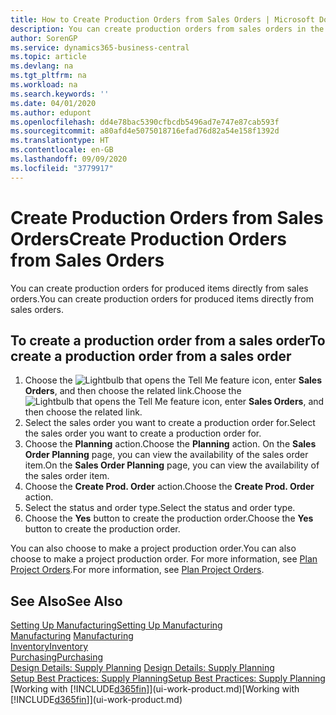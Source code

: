 ```yaml
---
title: How to Create Production Orders from Sales Orders | Microsoft Docs
description: You can create production orders from sales orders in the Sales & Marketing department.
author: SorenGP
ms.service: dynamics365-business-central
ms.topic: article
ms.devlang: na
ms.tgt_pltfrm: na
ms.workload: na
ms.search.keywords: ''
ms.date: 04/01/2020
ms.author: edupont
ms.openlocfilehash: dd4e78bac5390cfbcdb5496ad7e747e87cab593f
ms.sourcegitcommit: a80afd4e5075018716efad76d82a54e158f1392d
ms.translationtype: HT
ms.contentlocale: en-GB
ms.lasthandoff: 09/09/2020
ms.locfileid: "3779917"
---
```

# <a name="create-production-orders-from-sales-orders"></a><span data-ttu-id="ec379-103">Create Production Orders from Sales Orders</span><span class="sxs-lookup"><span data-stu-id="ec379-103">Create Production Orders from Sales Orders</span></span>
<span data-ttu-id="ec379-104">You can create production orders for produced items directly from sales orders.</span><span class="sxs-lookup"><span data-stu-id="ec379-104">You can create production orders for produced items directly from sales orders.</span></span>  

## <a name="to-create-a-production-order-from-a-sales-order"></a><span data-ttu-id="ec379-105">To create a production order from a sales order</span><span class="sxs-lookup"><span data-stu-id="ec379-105">To create a production order from a sales order</span></span>  

1.  <span data-ttu-id="ec379-106">Choose the ![Lightbulb that opens the Tell Me feature](media/ui-search/search_small.png "Tell me what you want to do") icon, enter **Sales Orders**, and then choose the related link.</span><span class="sxs-lookup"><span data-stu-id="ec379-106">Choose the ![Lightbulb that opens the Tell Me feature](media/ui-search/search_small.png "Tell me what you want to do") icon, enter **Sales Orders**, and then choose the related link.</span></span>  
2.  <span data-ttu-id="ec379-107">Select the sales order you want to create a production order for.</span><span class="sxs-lookup"><span data-stu-id="ec379-107">Select the sales order you want to create a production order for.</span></span>  
3.  <span data-ttu-id="ec379-108">Choose the **Planning** action.</span><span class="sxs-lookup"><span data-stu-id="ec379-108">Choose the **Planning** action.</span></span> <span data-ttu-id="ec379-109">On the **Sales Order Planning** page, you can view the availability of the sales order item.</span><span class="sxs-lookup"><span data-stu-id="ec379-109">On the **Sales Order Planning** page, you can view the availability of the sales order item.</span></span>  
4.  <span data-ttu-id="ec379-110">Choose the **Create Prod. Order** action.</span><span class="sxs-lookup"><span data-stu-id="ec379-110">Choose the **Create Prod. Order** action.</span></span>  
5.  <span data-ttu-id="ec379-111">Select the status and order type.</span><span class="sxs-lookup"><span data-stu-id="ec379-111">Select the status and order type.</span></span>  
6.  <span data-ttu-id="ec379-112">Choose the **Yes** button to create the production order.</span><span class="sxs-lookup"><span data-stu-id="ec379-112">Choose the **Yes** button to create the production order.</span></span>

<span data-ttu-id="ec379-113">You can also choose to make a project production order.</span><span class="sxs-lookup"><span data-stu-id="ec379-113">You can also choose to make a project production order.</span></span> <span data-ttu-id="ec379-114">For more information, see [Plan Project Orders](production-how-to-plan-project-orders.md).</span><span class="sxs-lookup"><span data-stu-id="ec379-114">For more information, see [Plan Project Orders](production-how-to-plan-project-orders.md).</span></span>   

## <a name="see-also"></a><span data-ttu-id="ec379-115">See Also</span><span class="sxs-lookup"><span data-stu-id="ec379-115">See Also</span></span>  
[<span data-ttu-id="ec379-116">Setting Up Manufacturing</span><span class="sxs-lookup"><span data-stu-id="ec379-116">Setting Up Manufacturing</span></span>](production-configure-production-processes.md)  
<span data-ttu-id="ec379-117">[Manufacturing](production-manage-manufacturing.md)  </span><span class="sxs-lookup"><span data-stu-id="ec379-117">[Manufacturing](production-manage-manufacturing.md)  </span></span>  
[<span data-ttu-id="ec379-118">Inventory</span><span class="sxs-lookup"><span data-stu-id="ec379-118">Inventory</span></span>](inventory-manage-inventory.md)  
[<span data-ttu-id="ec379-119">Purchasing</span><span class="sxs-lookup"><span data-stu-id="ec379-119">Purchasing</span></span>](purchasing-manage-purchasing.md)  
<span data-ttu-id="ec379-120">[Design Details: Supply Planning](design-details-supply-planning.md) </span><span class="sxs-lookup"><span data-stu-id="ec379-120">[Design Details: Supply Planning](design-details-supply-planning.md) </span></span>  
[<span data-ttu-id="ec379-121">Setup Best Practices: Supply Planning</span><span class="sxs-lookup"><span data-stu-id="ec379-121">Setup Best Practices: Supply Planning</span></span>](setup-best-practices-supply-planning.md)  
<span data-ttu-id="ec379-122">[Working with [!INCLUDE[d365fin](includes/d365fin_md.md)]](ui-work-product.md)</span><span class="sxs-lookup"><span data-stu-id="ec379-122">[Working with [!INCLUDE[d365fin](includes/d365fin_md.md)]](ui-work-product.md)</span></span>
